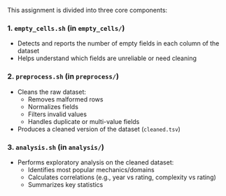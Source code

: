 This assignment is divided into three core components:

### 1. `empty_cells.sh` (in `empty_cells/`)
- Detects and reports the number of empty fields in each column of the dataset
- Helps understand which fields are unreliable or need cleaning

### 2. `preprocess.sh` (in `preprocess/`)
- Cleans the raw dataset:
  - Removes malformed rows
  - Normalizes fields
  - Filters invalid values
  - Handles duplicate or multi-value fields
- Produces a cleaned version of the dataset (`cleaned.tsv`)

### 3. `analysis.sh` (in `analysis/`)
- Performs exploratory analysis on the cleaned dataset:
  - Identifies most popular mechanics/domains
  - Calculates correlations (e.g., year vs rating, complexity vs rating)
  - Summarizes key statistics

